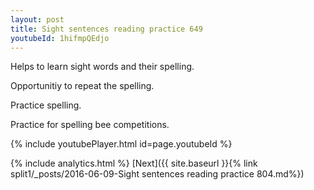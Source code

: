 ```yaml
---
layout: post
title: Sight sentences reading practice 649
youtubeId: 1hifmpQEdjo
---
```

 
 
Helps to learn sight words and their spelling.

Opportunitiy to repeat the spelling. 

Practice spelling. 
 
Practice for spelling bee competitions. 
 
{% include youtubePlayer.html id=page.youtubeId %}
 
 
{% include analytics.html %} 
[Next]({{ site.baseurl }}{% link  split1/_posts/2016-06-09-Sight sentences reading practice 804.md%})
 
